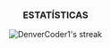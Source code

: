 <h3 align="center">ESTATÍSTICAS</h3>

<div align=center>
  <img title="🔥 Get streak stats for your profile at git.io/streak-stats" alt="DenverCoder1's streak" src="https://github-readme-streak-stats-eight.vercel.app/?user=AndreCruz2005&theme=monokai-metallian&hide_border=true&short_numbers=true"/>
</div>
